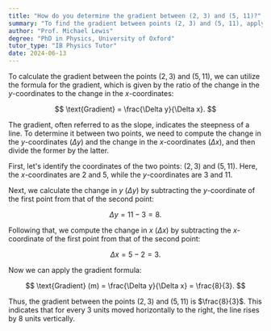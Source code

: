 ```yaml
---
title: "How do you determine the gradient between (2, 3) and (5, 11)?"
summary: "To find the gradient between points (2, 3) and (5, 11), apply the formula; (change in y) / (change in x)."
author: "Prof. Michael Lewis"
degree: "PhD in Physics, University of Oxford"
tutor_type: "IB Physics Tutor"
date: 2024-06-13
---
```


To calculate the gradient between the points $(2, 3)$ and $(5, 11)$, we can utilize the formula for the gradient, which is given by the ratio of the change in the $y$-coordinates to the change in the $x$-coordinates:

$$
\text{Gradient} = \frac{\Delta y}{\Delta x}.
$$

The gradient, often referred to as the slope, indicates the steepness of a line. To determine it between two points, we need to compute the change in the $y$-coordinates ($\Delta y$) and the change in the $x$-coordinates ($\Delta x$), and then divide the former by the latter.

First, let's identify the coordinates of the two points: $(2, 3)$ and $(5, 11)$. Here, the $x$-coordinates are $2$ and $5$, while the $y$-coordinates are $3$ and $11$.

Next, we calculate the change in $y$ ($\Delta y$) by subtracting the $y$-coordinate of the first point from that of the second point:

$$
\Delta y = 11 - 3 = 8.
$$

Following that, we compute the change in $x$ ($\Delta x$) by subtracting the $x$-coordinate of the first point from that of the second point:

$$
\Delta x = 5 - 2 = 3.
$$

Now we can apply the gradient formula:

$$
\text{Gradient} (m) = \frac{\Delta y}{\Delta x} = \frac{8}{3}.
$$

Thus, the gradient between the points $(2, 3)$ and $(5, 11)$ is $\frac{8}{3}$. This indicates that for every $3$ units moved horizontally to the right, the line rises by $8$ units vertically.
    